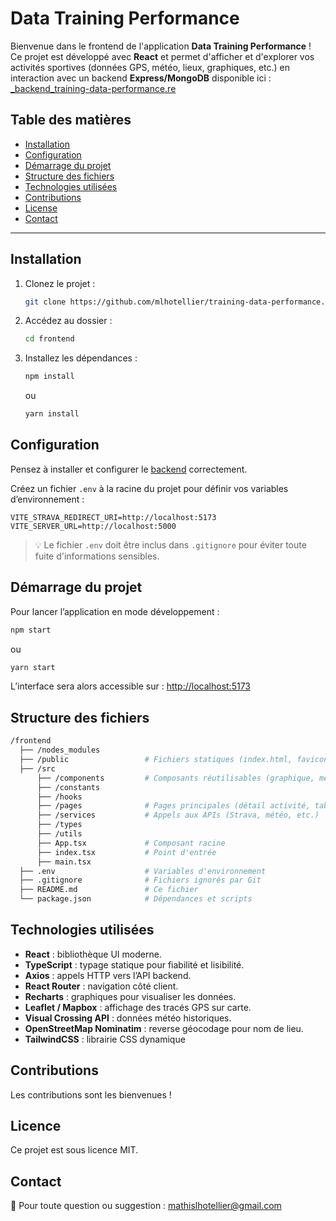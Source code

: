 # Data Training Performance

Bienvenue dans le frontend de l'application **Data Training Performance** !  
Ce projet est développé avec **React** et permet d'afficher et d'explorer vos activités sportives (données GPS, météo, lieux, graphiques, etc.) en interaction avec un backend **Express/MongoDB** disponible ici : [_backend_training-data-performance.re](https://github.com/mlhotellier/_backend_training-data-performance.re)

## Table des matières
- [Installation](#installation)
- [Configuration](#configuration)
- [Démarrage du projet](#démarrage-du-projet)
- [Structure des fichiers](#structure-des-fichiers)
- [Technologies utilisées](#technologies-utilisées)
- [Contributions](#contributions)
- [License](#license)
- [Contact](#contact)

---

## Installation

1. Clonez le projet :
   ```bash
   git clone https://github.com/mlhotellier/training-data-performance.re.git
   ```

2. Accédez au dossier :
   ```bash
   cd frontend
   ```

3. Installez les dépendances :
   ```bash
   npm install
   ```
   ou
   ```bash
   yarn install
   ```

## Configuration

Pensez à installer et configurer le [backend](https://github.com/mlhotellier/_backend_training-data-performance.re) correctement. 

Créez un fichier `.env` à la racine du projet pour définir vos variables d’environnement :

```env
VITE_STRAVA_REDIRECT_URI=http://localhost:5173
VITE_SERVER_URL=http://localhost:5000
```

> 💡 Le fichier `.env` doit être inclus dans `.gitignore` pour éviter toute fuite d'informations sensibles.

## Démarrage du projet

Pour lancer l’application en mode développement :

```bash
npm start
```
ou
```bash
yarn start
```

L’interface sera alors accessible sur : [http://localhost:5173](http://localhost:5173)

## Structure des fichiers

```bash
/frontend
  ├── /nodes_modules
  ├── /public                 # Fichiers statiques (index.html, favicon, etc.)
  ├── /src
      ├── /components         # Composants réutilisables (graphique, météo, etc.)
      ├── /constants
      ├── /hooks
      ├── /pages              # Pages principales (détail activité, tableau de bord, etc.)
      ├── /services           # Appels aux APIs (Strava, météo, etc.)
      ├── /types
      ├── /utils            
      ├── App.tsx             # Composant racine
      ├── index.tsx           # Point d'entrée
      ├── main.tsx 
  ├── .env                    # Variables d'environnement
  ├── .gitignore              # Fichiers ignorés par Git
  ├── README.md               # Ce fichier
  └── package.json            # Dépendances et scripts
```

## Technologies utilisées

- **React** : bibliothèque UI moderne.
- **TypeScript** : typage statique pour fiabilité et lisibilité.
- **Axios** : appels HTTP vers l’API backend.
- **React Router** : navigation côté client.
- **Recharts** : graphiques pour visualiser les données.
- **Leaflet / Mapbox** : affichage des tracés GPS sur carte.
- **Visual Crossing API** : données météo historiques.
- **OpenStreetMap Nominatim** : reverse géocodage pour nom de lieu.
- **TailwindCSS** : librairie CSS dynamique

## Contributions

Les contributions sont les bienvenues !  

## Licence

Ce projet est sous licence MIT.

## Contact

📧 Pour toute question ou suggestion : [mathislhotellier@gmail.com](mailto:mathislhotellier@gmail.com)

